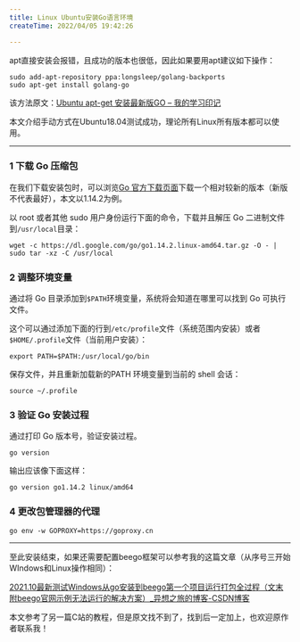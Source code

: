 ```yaml
---
title: Linux Ubuntu安装Go语言环境
createTime: 2022/04/05 19:42:26

---
```


apt直接安装会报错，且成功的版本也很低，因此如果要用apt建议如下操作：

```text
sudo add-apt-repository ppa:longsleep/golang-backports
sudo apt-get install golang-go
```

该方法原文：[Ubuntu apt-get 安装最新版GO – 我的学习印记](http://www.xuganggo.cn/?p=236)

本文介绍手动方式在Ubuntu18.04测试成功，理论所有Linux所有版本都可以使用。

---

### 1 下载 Go 压缩包

在我们下载安装包时，可以浏览[Go 官方下载页面](https://golang.org/dl/)下载一个相对较新的版本（新版不代表最好），本文以1.14.2为例。

以 root 或者其他 sudo 用户身份运行下面的命令，下载并且解压 Go 二进制文件到`/usr/local`目录：

```text
wget -c https://dl.google.com/go/go1.14.2.linux-amd64.tar.gz -O - | sudo tar -xz -C /usr/local
```

### 2 调整环境变量

通过将 Go 目录添加到`$PATH`环境变量，系统将会知道在哪里可以找到 Go 可执行文件。

这个可以通过添加下面的行到`/etc/profile`文件（系统范围内安装）或者`$HOME/.profile`文件（当前用户安装）：

```text
export PATH=$PATH:/usr/local/go/bin
```

保存文件，并且重新加载新的PATH 环境变量到当前的 shell 会话：

```text
source ~/.profile
```

### 3 验证 Go 安装过程

通过打印 Go 版本号，验证安装过程。

```text
go version
```

输出应该像下面这样：

```text
go version go1.14.2 linux/amd64
```

### 4 更改包管理器的代理

```text
go env -w GOPROXY=https://goproxy.cn
```

---

至此安装结束，如果还需要配置beego框架可以参考我的这篇文章（从序号三开始WIndows和Linux操作相同）：

[2021.10最新测试Windows从go安装到beego第一个项目运行打包全过程（文末附beego官网示例无法运行的解决方案）_异想之旅的博客-CSDN博客](https://blog.csdn.net/weixin_44495599/article/details/120585174)

本文参考了另一篇C站的教程，但是原文找不到了，找到后一定加上，也欢迎原作者联系我！
